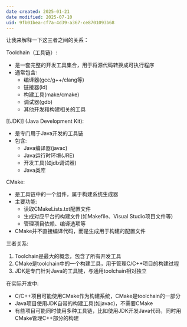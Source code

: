 ```yaml
---
date created: 2025-01-21
date modified: 2025-07-10
uid: 9fb01bea-cf7a-4d39-a367-ce8701093b68
---
```


让我来解释一下这三者之间的关系：

Toolchain（工具链）:

- 是一套完整的开发工具集合，用于将源代码转换成可执行程序
- 通常包含:
  - 编译器(gcc/g++/clang等)
  - 链接器(ld)
  - 构建工具(make/cmake)
  - 调试器(gdb)
  - 其他开发和构建相关的工具

[[JDK]] (Java Development Kit):

- 是专门用于Java开发的工具链
- 包含:
  - Java编译器(javac)
  - Java运行时环境(JRE)
  - 开发工具(如jdb调试器)
  - Java类库

CMake:

- 是工具链中的一个组件，属于构建系统生成器
- 主要功能:
  - 读取CMakeLists.txt配置文件
  - 生成对应平台的构建文件(如Makefile、Visual Studio项目文件等)
  - 管理项目依赖、编译选项等
- CMake并不直接编译代码，而是生成用于构建的配置文件

三者关系:

1. Toolchain是最大的概念，包含了所有开发工具
2. CMake是toolchain中的一个构建工具，用于管理C/C++项目的构建过程
3. JDK是专门针对Java的工具链，与通用toolchain相对独立

在实际开发中:

- C/C++项目可能使用CMake作为构建系统，CMake是toolchain的一部分
- Java项目使用JDK自带的构建工具(如javac)，不需要CMake
- 有些项目可能同时使用多种工具链，比如使用JDK开发Java代码，同时用CMake管理C++部分的构建
